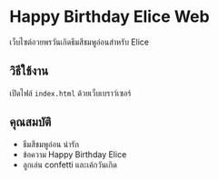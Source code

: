 # Happy Birthday Elice Web

เว็บไซต์อวยพรวันเกิดธีมสีชมพูอ่อนสำหรับ Elice

## วิธีใช้งาน
เปิดไฟล์ `index.html` ด้วยเว็บเบราว์เซอร์

## คุณสมบัติ
- ธีมสีชมพูอ่อน น่ารัก
- ข้อความ Happy Birthday Elice
- ลูกเล่น confetti และเค้กวันเกิด
